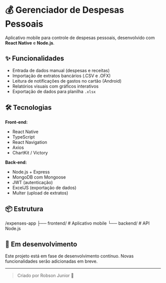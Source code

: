 # 💰 Gerenciador de Despesas Pessoais

Aplicativo mobile para controle de despesas pessoais, desenvolvido com **React Native** e **Node.js**.

## ✨ Funcionalidades

- Entrada de dados manual (despesas e receitas)
- Importação de extratos bancários (.CSV e .OFX)
- Leitura de notificações de gastos no cartão (Android)
- Relatórios visuais com gráficos interativos
- Exportação de dados para planilha `.xlsx`

## 🛠 Tecnologias

**Front-end:**
- React Native
- TypeScript
- React Navigation
- Axios
- ChartKit / Victory

**Back-end:**
- Node.js + Express
- MongoDB com Mongoose
- JWT (autenticação)
- ExcelJS (exportação de dados)
- Multer (upload de extratos)

## 📦 Estrutura

/expenses-app
├── frontend/ # Aplicativo mobile
└── backend/ # API Node.js

## 🚧 Em desenvolvimento

Este projeto está em fase de desenvolvimento contínuo. Novas funcionalidades serão adicionadas em breve.

---

> Criado por Robson Junior 🚀
